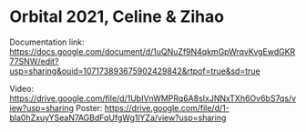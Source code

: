 # Orbital 2021, Celine & Zihao
Documentation link: https://docs.google.com/document/d/1uQNuZf9N4qkmGpWrqvKvgEwdGKR77SNW/edit?usp=sharing&ouid=107173893675902429842&rtpof=true&sd=true

Video: https://drive.google.com/file/d/1UbIVnWMPRq6A8sIxJNNxTXh6Ov6bS7qs/view?usp=sharing
Poster: https://drive.google.com/file/d/1-bla0hZxuyYSeaN7AGBdFqUfgWg1lYZa/view?usp=sharing
